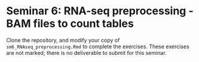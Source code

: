 # Seminar 6: RNA-seq preprocessing - BAM files to count tables

Clone the repository, and modify your copy of `sm6_RNAseq_preprocessing.Rmd` to complete the exercises. These exercises are not marked; there is no deliverable to submit for this seminar. 